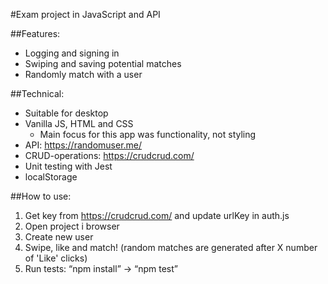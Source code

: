 #Exam project in JavaScript and API

##Features:

- Logging and signing in
- Swiping and saving potential matches
- Randomly match with a user

##Technical:

- Suitable for desktop
- Vanilla JS, HTML and CSS
  - Main focus for this app was functionality, not styling
- API: https://randomuser.me/
- CRUD-operations: https://crudcrud.com/
- Unit testing with Jest
- localStorage

##How to use:

1. Get key from https://crudcrud.com/ and update urlKey in auth.js
2. Open project i browser
3. Create new user
4. Swipe, like and match! (random matches are generated after X number of 'Like' clicks)
5. Run tests: “npm install” -> “npm test”
